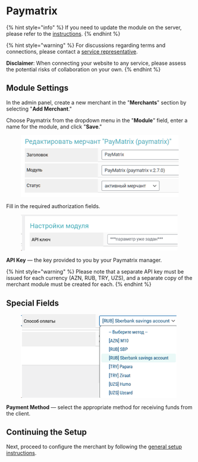 # Paymatrix

{% hint style="info" %}
If you need to update the module on the server, please refer to the [instructions](https://premium.gitbook.io/rukovodstvo-polzovatelya/osnovnye-nastroiki/faq/kak-obnovit-faily-na-servere#moduli-merchantov).
{% endhint %}

{% hint style="warning" %}
For discussions regarding terms and connections, please contact a [service representative](https://t.me/Exe_PMx).

**Disclaimer**: When connecting your website to any service, please assess the potential risks of collaboration on your own.
{% endhint %}

## Module Settings

In the admin panel, create a new merchant in the "**Merchants**" section by selecting "**Add Merchant**."

Choose Paymatrix from the dropdown menu in the "**Module**" field, enter a name for the module, and click "**Save**."

<figure><img src="../../../.gitbook/assets/image (2224)_eng.png" alt=""><figcaption></figcaption></figure>

Fill in the required authorization fields.

<figure><img src="../../../.gitbook/assets/image (251)_eng.png" alt="" width="421"><figcaption></figcaption></figure>

**API Key** — the key provided to you by your Paymatrix manager.

{% hint style="warning" %}
Please note that a separate API key must be issued for each currency (AZN, RUB, TRY, UZS), and a separate copy of the merchant module must be created for each.
{% endhint %}

## Special Fields

<figure><img src="../../../.gitbook/assets/image (252)_eng.png" alt="" width="418"><figcaption></figcaption></figure>

**Payment Method** — select the appropriate method for receiving funds from the client.

## Continuing the Setup

Next, proceed to configure the merchant by following the [general setup instructions](https://premium.gitbook.io/main/en/basic-settings/merchants-and-auto-payments/merchants/general-merchant-settings).